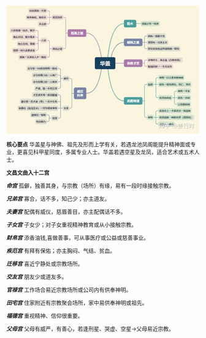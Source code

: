 ![华盖星](./imgs/华盖星.png)

**核心要点**
华盖星与神佛、祖先及形而上学有关，若遇龙池凤阁能提升精神面或专业，更喜见科甲星同度，多属专业人士。华盖若遇空星及龙凤，适合艺术或五术人士。

**文昌文曲入十二宫**

***命宫***
孤僻，独善其身，与宗教（场所）有缘，易有一段时缘接触宗教。

***兄弟宫***
寡合，话不多，知己少；亦主道友。

***夫妻宫***
配偶有威仪，慈眉善目，亦主配偶话不多。

***子女宫***
子女少；对子女重视精神教育或从小接触宗教。

***财帛宫***
添香油钱,喜做善事，可从事医疗或公益或慈善事业。

***疾厄宫***
有拜有保佑；亦主胸闷、气结、贫血。

***迁移宫***
喜近宁静处或宗教场所。

***交友宫***
朋友少或道友多。

***官禄宫***
工作场合易近宗教场所或公司内有供奉神明。

***田宅宫***
住家附近有宗教聚会场所，家中易供奉神明或祖先。

***福德宫***
重视精神、信仰很重要。

***父母宫***
父母有威严，有善心，若逢刑星、哭虚、空星→父母易近宗教。